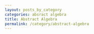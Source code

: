 ```yaml
---
layout: posts_by_category
categories: absract algebra
title: Abstract Algebra
permalink: /category/abstract-algebra
---
```

